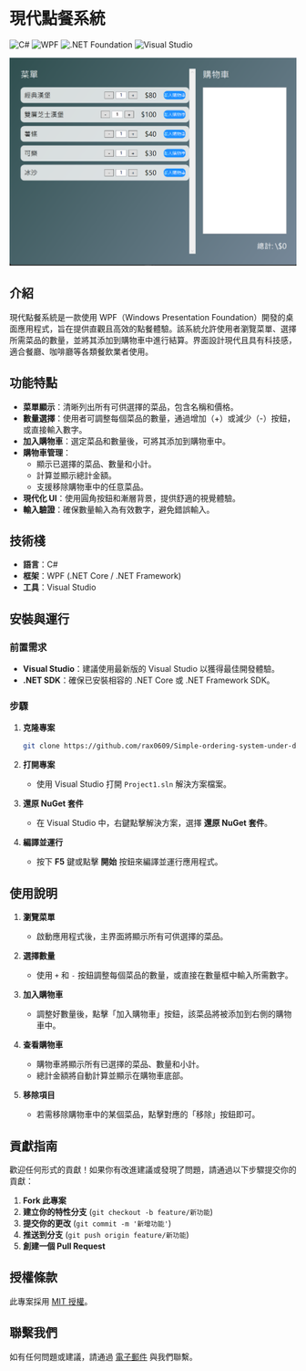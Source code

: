 # 現代點餐系統
![C#](https://img.shields.io/badge/C%23-007ACC?style=flat&logo=csharp&logoColor=white)
![WPF](https://img.shields.io/badge/WPF-FF5700?style=flat&logo=windows&logoColor=white)
![.NET Foundation](https://img.shields.io/badge/.NET%20Foundation-blueviolet.svg)
![Visual Studio](https://img.shields.io/badge/Visual%20Studio-2022-blue.svg)

![系統截圖](screenshot.png)

## 介紹

現代點餐系統是一款使用 WPF（Windows Presentation Foundation）開發的桌面應用程式，旨在提供直觀且高效的點餐體驗。該系統允許使用者瀏覽菜單、選擇所需菜品的數量，並將其添加到購物車中進行結算。界面設計現代且具有科技感，適合餐廳、咖啡廳等各類餐飲業者使用。

## 功能特點

- **菜單顯示**：清晰列出所有可供選擇的菜品，包含名稱和價格。
- **數量選擇**：使用者可調整每個菜品的數量，通過增加（+）或減少（-）按鈕，或直接輸入數字。
- **加入購物車**：選定菜品和數量後，可將其添加到購物車中。
- **購物車管理**：
  - 顯示已選擇的菜品、數量和小計。
  - 計算並顯示總計金額。
  - 支援移除購物車中的任意菜品。
- **現代化 UI**：使用圓角按鈕和漸層背景，提供舒適的視覺體驗。
- **輸入驗證**：確保數量輸入為有效數字，避免錯誤輸入。

## 技術棧

- **語言**：C#
- **框架**：WPF (.NET Core / .NET Framework)
- **工具**：Visual Studio

## 安裝與運行

### 前置需求

- **Visual Studio**：建議使用最新版的 Visual Studio 以獲得最佳開發體驗。
- **.NET SDK**：確保已安裝相容的 .NET Core 或 .NET Framework SDK。

### 步驟

1. **克隆專案**

   ```bash
   git clone https://github.com/rax0609/Simple-ordering-system-under-development.git
   ```

2. **打開專案**

   - 使用 Visual Studio 打開 `Project1.sln` 解決方案檔案。

3. **還原 NuGet 套件**

   - 在 Visual Studio 中，右鍵點擊解決方案，選擇 **還原 NuGet 套件**。

4. **編譯並運行**

   - 按下 **F5** 鍵或點擊 **開始** 按鈕來編譯並運行應用程式。

## 使用說明

1. **瀏覽菜單**

   - 啟動應用程式後，主界面將顯示所有可供選擇的菜品。

2. **選擇數量**

   - 使用 `+` 和 `-` 按鈕調整每個菜品的數量，或直接在數量框中輸入所需數字。

3. **加入購物車**

   - 調整好數量後，點擊「加入購物車」按鈕，該菜品將被添加到右側的購物車中。

4. **查看購物車**

   - 購物車將顯示所有已選擇的菜品、數量和小計。
   - 總計金額將自動計算並顯示在購物車底部。

5. **移除項目**

   - 若需移除購物車中的某個菜品，點擊對應的「移除」按鈕即可。

## 貢獻指南

歡迎任何形式的貢獻！如果你有改進建議或發現了問題，請通過以下步驟提交你的貢獻：

1. **Fork 此專案**
2. **建立你的特性分支** (`git checkout -b feature/新功能`)
3. **提交你的更改** (`git commit -m '新增功能'`)
4. **推送到分支** (`git push origin feature/新功能`)
5. **創建一個 Pull Request**

## 授權條款

此專案採用 [MIT 授權](LICENSE)。

## 聯繫我們

如有任何問題或建議，請通過 [電子郵件](mailto:rx@rx.futuracept.com) 與我們聯繫。

